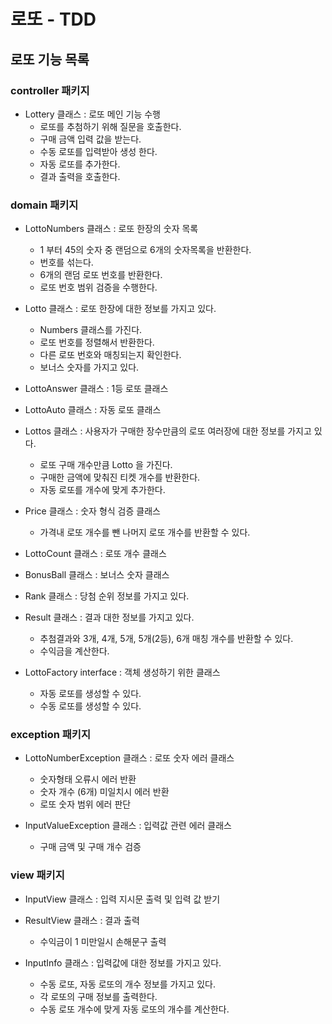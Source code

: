 # 로또 - TDD

## 로또 기능 목록

### controller 패키지


- Lottery 클래스 : 로또 메인 기능 수행
  - 로또를 추첨하기 위해 질문을 호출한다.
  - 구매 금액 입력 값을 받는다.
  - 수동 로또를 입력받아 생성 한다.
  - 자동 로또를 추가한다.
  - 결과 출력을 호출한다.


### domain 패키지

- LottoNumbers 클래스 : 로또 한장의 숫자 목록
  - 1 부터 45의 숫자 중 랜덤으로 6개의 숫자목록을 반환한다.
  - 번호를 섞는다.
  - 6개의 랜덤 로또 번호를 반환한다.
  - 로또 번호 범위 검증을 수행한다.
  

- Lotto 클래스 : 로또 한장에 대한 정보를 가지고 있다.
  - Numbers 클래스를 가진다.
  - 로또 번호를 정렬해서 반환한다.
  - 다른 로또 번호와 매칭되는지 확인한다.
  - 보너스 숫자를 가지고 있다.
  

- LottoAnswer 클래스 : 1등 로또 클래스

- LottoAuto 클래스 : 자동 로또 클래스


- Lottos 클래스 : 사용자가 구매한 장수만큼의 로또 여러장에 대한 정보를 가지고 있다.
  - 로또 구매 개수만큼 Lotto 을 가진다.
  - 구매한 금액에 맞춰진 티켓 개수를 반환한다.
  - 자동 로또를 개수에 맞게 추가한다.
  

- Price 클래스 : 숫자 형식 검증 클래스
  - 가격내 로또 개수를 뺀 나머지 로또 개수를 반환할 수 있다.


- LottoCount 클래스 : 로또 개수 클래스


- BonusBall 클래스 : 보너스 숫자 클래스


- Rank 클래스 : 당첨 순위 정보를 가지고 있다.


- Result 클래스 : 결과 대한 정보를 가지고 있다.
  - 추첨결과와 3개, 4개, 5개, 5개(2등), 6개 매칭 개수를 반환할 수 있다.
  - 수익금을 계산한다.


- LottoFactory interface : 객체 생성하기 위한 클래스
  - 자동 로또를 생성할 수 있다.
  - 수동 로또를 생성할 수 있다.


### exception 패키지

- LottoNumberException 클래스 : 로또 숫자 에러 클래스
  - 숫자형태 오류시 에러 반환
  - 숫자 개수 (6개) 미일치시 에러 반환
  - 로또 숫자 범위 에러 판단


- InputValueException 클래스 : 입력값 관련 에러 클래스
  - 구매 금액 및 구매 개수 검증
  


### view 패키지

- InputView 클래스 : 입력 지시문 출력 및 입력 값 받기


- ResultView 클래스 : 결과 출력
  - 수익금이 1 미만일시 손해문구 출력


- InputInfo 클래스 : 입력값에 대한 정보를 가지고 있다.
  - 수동 로또, 자동 로또의 개수 정보를 가지고 있다.
  - 각 로또의 구매 정보를 출력한다.
  - 수동 로또 개수에 맞게 자동 로또의 개수를 계산한다.